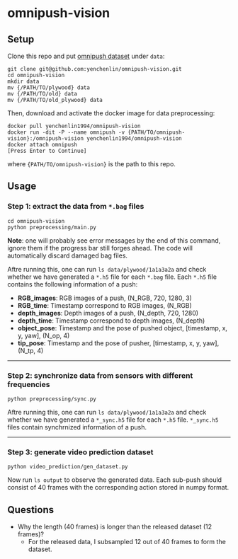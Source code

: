 # omnipush-vision

## Setup

Clone this repo and put [omnipush dataset](http://web.mit.edu/mcube/omnipush-dataset/) under `data`:
```
git clone git@github.com:yenchenlin/omnipush-vision.git
cd omnipush-vision
mkdir data
mv {/PATH/TO/plywood} data
mv {/PATH/TO/old} data
mv {/PATH/TO/old_plywood} data
```

Then, download and activate the docker image for data preprocessing:
```
docker pull yenchenlin1994/omnipush-vision
docker run -dit -P --name omnipush -v {PATH/TO/omnipush-vision}:/omnipush-vision yenchenlin1994/omnipush-vision
docker attach omnipush
[Press Enter to Continue]
```

where `{PATH/TO/omnipush-vision}` is the path to this repo.

## Usage

### Step 1: extract the data from `*.bag` files

```
cd omnipush-vision
python preprocessing/main.py
```

**Note**: one will probably see error messages by the end of this command, ignore them if the progress bar still forges ahead.
The code will automatically discard damaged bag files.

Aftre running this, one can run `ls data/plywood/1a1a3a2a` and check whether we have generated a `*.h5` file for each `*.bag` file.
Each `*.h5` file contains the following information of a push:

- **RGB_images**: RGB images of a push, (N_RGB, 720, 1280, 3)
- **RGB_time**: Timestamp correspond to RGB images, (N_RGB)
- **depth_images**: Depth images of a push, (N_depth, 720, 1280)
- **depth_time**: Timestamp correspond to depth images, (N_depth)
- **object_pose**: Timestamp and the pose of pushed object, [timestamp, x, y, yaw], (N_op, 4)
- **tip_pose**: Timestamp and the pose of pusher, [timestamp, x, y, yaw], (N_tp, 4)

---

### Step 2: synchronize data from sensors with different frequencies

```
python preprocessing/sync.py
```

Aftre running this, one can run `ls data/plywood/1a1a3a2a` and check whether we have generated a `*_sync.h5` file for each `*.h5` file.
`*_sync.h5` files contain synchrnized information of a push.

---
### Step 3: generate video prediction dataset

```
python video_prediction/gen_dataset.py
```

Now run `ls output` to observe the generated data. Each sub-push should consist of 40 frames with the corresponding action stored in numpy format.

## Questions

- Why the length (40 frames) is longer than the released dataset (12 frames)?
  - For the released data, I subsampled 12 out of 40 frames to form the dataset. 

